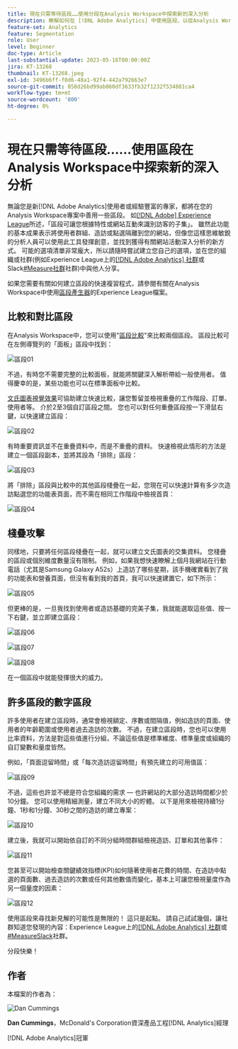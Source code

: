 ```yaml
---
title: 現在只需等待區段……使用分段在Analysis Workspace中探索新的深入分析
description: 瞭解如何在 [!DNL Adobe Analytics] 中使用區段，以從Analysis Workspace視覺效果和自由表格探索新的深入分析。
feature-set: Analytics
feature: Segmentation
role: User
level: Beginner
doc-type: Article
last-substantial-update: 2023-05-16T00:00:00Z
jira: KT-13268
thumbnail: KT-13268.jpeg
exl-id: 3496b6ff-f8d6-48a1-92f4-442a792663e7
source-git-commit: 058d26bd99ab060df3633fb32f1232f534881ca4
workflow-type: tm+mt
source-wordcount: '800'
ht-degree: 0%

---
```


# 現在只需等待區段……使用區段在Analysis Workspace中探索新的深入分析

無論您是新[!DNL Adobe Analytics]使用者或經驗豐富的專家，都將在您的Analysis Workspace專案中善用一些區段。 如[[!DNL Adobe] Experience League](https://experienceleague.adobe.com/docs/analytics/components/segmentation/seg-overview.html?lang=en)所述，「區段可讓您根據特性或網站互動來識別訪客的子集」。 雖然此功能的基本成果表示將使用者群組、造訪或點選隔離到您的網站，但像您這樣思維敏銳的分析人員可以使用此工具發揮創意，並找到獲得有關網站活動深入分析的新方式。 可能的選項清單非常龐大，所以請隨時嘗試建立您自己的選項，並在您的組織或社群(例如Experience League上的[[!DNL Adobe Analytics] 社群](https://experienceleaguecommunities.adobe.com/t5/adobe-analytics/ct-p/adobe-analytics-community)或Slack[#Measure社群](https://www.measure.chat/)社群)中與他人分享。

如果您需要有關如何建立區段的快速複習程式，請參閱有關在Analysis Workspace中使用[區段產生器](https://experienceleague.adobe.com/docs/analytics/components/segmentation/segmentation-workflow/seg-build.html?lang=en)的Experience League檔案。

## 比較和對比區段

在Analysis Workspace中，您可以使用&quot;[區段比較](https://experienceleague.adobe.com/docs/analytics/analyze/analysis-workspace/panels/segment-comparison/segment-comparison.html?lang=en)&quot;來比較兩個區段。 區段比較可在左側導覽列的「面板」區段中找到：

![區段01](assets/seg01.png)

不過，有時您不需要完整的比較面板，就能將關鍵深入解析帶給一般使用者。 值得慶幸的是，某些功能也可以在標準面板中比較。

[文氏圖表視覺效果](https://experienceleague.adobe.com/docs/analytics/analyze/analysis-workspace/visualizations/venn.html?lang=en)可協助建立快速比較，讓您暫留並檢視重疊的工作階段、訂單、使用者等。 介於2至3個自訂區段之間。 您也可以對任何重疊區段按一下滑鼠右鍵，以快速建立區段：

![區段02](assets/s02.png)

有時重要資訊並不在重疊資料中，而是不重疊的資料。 快速檢視此情形的方法是建立一個區段副本，並將其設為「排除」區段：

![區段03](assets/s03.png)

將「排除」區段與比較中的其他區段棧疊在一起，您現在可以快速計算有多少次造訪點選您的功能表頁面，而不需在相同工作階段中檢視首頁：

![區段04](assets/s04.png)

## 棧疊攻擊

同樣地，只要將任何區段棧疊在一起，就可以建立文氏圖表的交集資料。 您棧疊的區段或個別維度數量沒有限制。 例如，如果我想快速瞭解上個月我網站在行動電話（尤其是Samsung Galaxy A52s）上造訪了哪些星期，該手機確實看到了我的功能表和營養頁面，但沒有看到我的首頁，我可以快速建置它，如下所示：

![區段05](assets/s05.png)

但更棒的是，一旦我找到使用者或造訪基礎的完美子集，我就能選取這些值、按一下右鍵，並立即建立區段：

![區段06](assets/s06.png)

![區段07](assets/s07.png)

![區段08](assets/s08.png)

在一個區段中就能發揮很大的威力。

## 許多區段的數字區段

許多使用者在建立區段時，通常會檢視額定、序數或間隔值，例如造訪的頁面、使用者的年齡範圍或使用者過去造訪的次數。 不過，在建立區段時，您也可以使用比率資料，方法是對這些值進行分組，不論這些值是標準維度、標準量度或組織的自訂變數和量度皆然。

例如，「頁面逗留時間」或「每次造訪逗留時間」有預先建立的可用值區：

![區段09](assets/s09.png)

不過，這些也許並不總是符合您組織的需求 — 也許網站的大部分造訪時間都少於10分鐘。 您可以使用精細測量，建立不同大小的貯體。 以下是用來檢視持續1分鐘、1秒和1分鐘、30秒之間的造訪的建立專案：

![區段10](assets/s10.png)

建立後，我就可以開始依自訂的不同分組時間群組檢視造訪、訂單和其他事件：

![區段11](assets/s11.png)

您甚至可以開始檢查關鍵績效指標(KPI)如何隨著使用者花費的時間、在造訪中點選的頁面數、過去造訪的次數或任何其他數值而變化，基本上可讓您檢視量度作為另一個量度的因素：

![區段12](assets/s12.png)

使用區段來尋找新見解的可能性是無限的！ 這只是起點。 請自己試試幾個，讓社群知道您發現的內容：Experience League上的[[!DNL Adobe Analytics] 社群](https://experienceleaguecommunities.adobe.com/t5/adobe-analytics/ct-p/adobe-analytics-community)或[#MeasureSlack](https://www.measure.chat/)社群。

分段快樂！

## 作者

本檔案的作者為：

![Dan Cummings](assets/seg13.png)

**Dan Cummings**，McDonald&#39;s Corporation資深產品工程[!DNL Analytics]經理

[!DNL Adobe Analytics]冠軍
